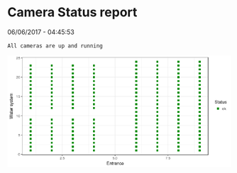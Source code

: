 Camera Status report
================
06/06/2017 - 04:45:53

    All cameras are up and running

![](camreport_files/figure-markdown_github/unnamed-chunk-2-1.png)
